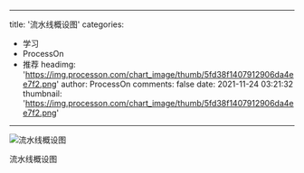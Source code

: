 
---
title: '流水线概设图'
categories: 
 - 学习
 - ProcessOn
 - 推荐
headimg: 'https://img.processon.com/chart_image/thumb/5fd38f1407912906da4ee7f2.png'
author: ProcessOn
comments: false
date: 2021-11-24 03:21:32
thumbnail: 'https://img.processon.com/chart_image/thumb/5fd38f1407912906da4ee7f2.png'
---

<div>   
<img class="thumb" alt="流水线概设图" src="https://img.processon.com/chart_image/thumb/5fd38f1407912906da4ee7f2.png" referrerpolicy="no-referrer">
<p>流水线概设图</p>  
</div>
            